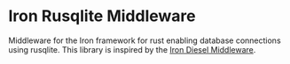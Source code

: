 # Iron Rusqlite Middleware
Middleware for the Iron framework for rust enabling database connections using rusqlite.
This library is inspired by the [Iron Diesel Middleware](https://github.com/darayus/iron-diesel-middleware).

